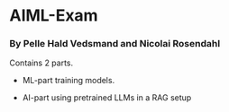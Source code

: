 # AIML-Exam

### By Pelle Hald Vedsmand and Nicolai Rosendahl

Contains 2 parts.

- ML-part training models.

- AI-part using pretrained LLMs in a RAG setup